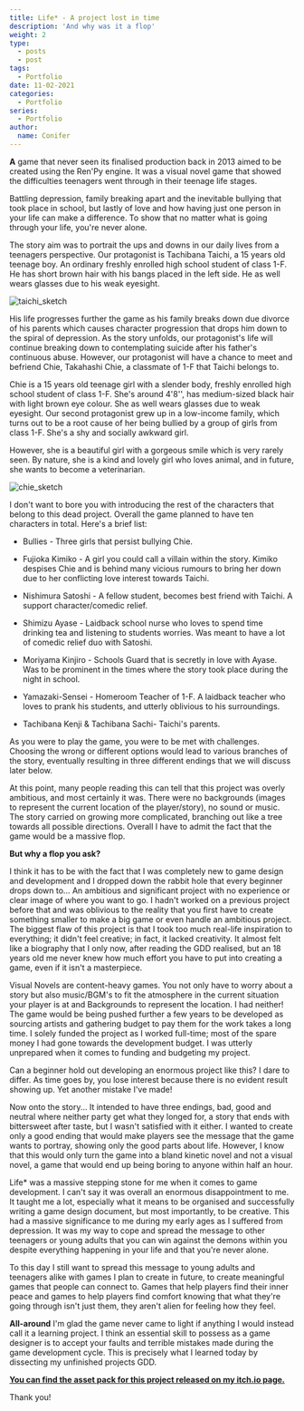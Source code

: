 ```yaml
---
title: Life* - A project lost in time
description: 'And why was it a flop'
weight: 2
type:
  - posts
  - post
tags:
  - Portfolio
date: 11-02-2021
categories:
  - Portfolio
series:
  - Portfolio
author:
  name: Conifer
---
```


**A** game that never seen its finalised production back in 2013 aimed to be created using the Ren'Py engine. It was a visual novel game that showed the difficulties teenagers went through in their teenage life stages. 

Battling depression, family breaking apart and the inevitable bullying that took place in school, but lastly of love and how having just one person in your life can make a difference. To show that no matter what is going through your life, you're never alone.

The story aim was to portrait the ups and downs in our daily lives from a teenagers perspective. Our protagonist is Tachibana Taichi, a 15 years old teenage boy. An ordinary freshly enrolled high school student of class 1-F. He has short brown hair with his bangs placed in the left side. He as well wears glasses due to his weak eyesight.

![taichi_sketch](https://i.postimg.cc/MHMDCryz/taichi-sketch.png#center)

His life progresses further the game as his family breaks down due divorce of his parents which causes character progression that drops him down to the spiral of depression. As the story unfolds, our protagonist's life will continue breaking down to contemplating suicide after his father's continuous abuse. However, our protagonist will have a chance to meet and befriend Chie, Takahashi Chie, a classmate of 1-F that Taichi belongs to.

Chie is a 15 years old teenage girl with a slender body, freshly enrolled high school student of class 1-F. She's around 4'8'', has medium-sized black hair with light brown eye colour. She as well wears glasses due to weak eyesight. Our second protagonist grew up in a low-income family, which turns out to be a root cause of her being bullied by a group of girls from class 1-F. She's a shy and socially awkward girl. 

However, she is a beautiful girl with a gorgeous smile which is very rarely seen. By nature, she is a kind and lovely girl who loves animal, and in future, she wants to become a veterinarian.

![chie_sketch](https://i.postimg.cc/85bfXdFt/chie-sketch.png#center)

I don't want to bore you with introducing the rest of the characters that belong to this dead project. Overall the game planned to have ten characters in total. Here's a brief list:

- Bullies - Three girls that persist bullying Chie.

- Fujioka Kimiko - A girl you could call a villain within the story. Kimiko despises Chie and is behind many vicious rumours to bring her down due to her conflicting love interest towards Taichi.

- Nishimura Satoshi - A fellow student, becomes best friend with Taichi. A support character/comedic relief.

- Shimizu Ayase - Laidback school nurse who loves to spend time drinking tea and listening to students worries. Was meant to have a lot of comedic relief duo with Satoshi.

- Moriyama Kinjiro - Schools Guard that is secretly in love with Ayase. Was to be prominent in the times where the story took place during the night in school.

- Yamazaki-Sensei - Homeroom Teacher of 1-F. A laidback teacher who loves to prank his students, and utterly oblivious to his surroundings.

- Tachibana Kenji & Tachibana Sachi- Taichi's parents.

As you were to play the game, you were to be met with challenges. Choosing the wrong or different options would lead to various branches of the story, eventually resulting in three different endings that we will discuss later below.

At this point, many people reading this can tell that this project was overly ambitious, and most certainly it was. There were no backgrounds (images to represent the current location of the player/story), no sound or music. The story carried on growing more complicated, branching out like a tree towards all possible directions. Overall I have to admit the fact that the game would be a massive flop.

**But why a flop you ask?**

I think it has to be with the fact that I was completely new to game design and development and I dropped down the rabbit hole that every beginner drops down to... An ambitious and significant project with no experience or clear image of where you want to go. I hadn't worked on a previous project before that and was oblivious to the reality that you first have to create something smaller to make a big game or even handle an ambitious project. The biggest flaw of this project is that I took too much real-life inspiration to everything; it didn't feel creative; in fact, it lacked creativity. It almost felt like a biography that I only now, after reading the GDD realised, but an 18 years old me never knew how much effort you have to put into creating a game, even if it isn't a masterpiece.

Visual Novels are content-heavy games. You not only have to worry about a story but also music/BGM's to fit the atmosphere in the current situation your player is at and Backgrounds to represent the location. I had neither! The game would be being pushed further a few years to be developed as sourcing artists and gathering budget to pay them for the work takes a long time. I solely funded the project as I worked full-time; most of the spare money I had gone towards the development budget. I was utterly unprepared when it comes to funding and budgeting my project.

Can a beginner hold out developing an enormous project like this? I dare to differ. As time goes by, you lose interest because there is no evident result showing up. Yet another mistake I've made!

Now onto the story... It intended to have three endings, bad, good and neutral where neither party get what they longed for, a story that ends with bittersweet after taste, but I wasn't satisfied with it either. I wanted to create only a good ending that would make players see the message that the game wants to portray, showing only the good parts about life. However, I know that this would only turn the game into a bland kinetic novel and not a visual novel, a game that would end up being boring to anyone within half an hour.

Life* was a massive stepping stone for me when it comes to game development. I can't say it was overall an enormous disappointment to me. It taught me a lot, especially what it means to be organised and successfully writing a game design document, but most importantly, to be creative. This had a massive significance to me during my early ages as I suffered from depression. It was my way to cope and spread the message to other teenagers or young adults that you can win against the demons within you despite everything happening in your life and that you're never alone. 

To this day I still want to spread this message to young adults and teenagers alike with games I plan to create in future, to create meaningful games that people can connect to. Games that help players find their inner peace and games to help players find comfort knowing that what they're going through isn't just them, they aren't alien for feeling how they feel.

**All-around** I'm glad the game never came to light if anything I would instead call it a learning project. I think an essential skill to possess as a game designer is to accept your faults and terrible mistakes made during the game development cycle. This is precisely what I learned today by dissecting my unfinished projects GDD.

**[You can find the asset pack for this project released on my itch.io page.](https://conifer-dev.itch.io/visual-novel-characters-asset-pack)**

Thank you!


[go]: https://golang.org/

[gohtmltemplate]: https://golang.org/pkg/html/template/
